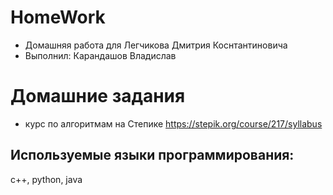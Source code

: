 # HomeWork
- Домашняя работа для Легчикова Дмитрия Коснтантиновича
- Выполнил: Карандашов Владислав

# Домашние задания
- курс по алгоритмам на Степике
https://stepik.org/course/217/syllabus

## Используемые языки программирования:
c++, python, java
